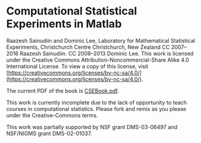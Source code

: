 Computational Statistical Experiments in Matlab
===============================================


Raazesh Sainudiin and Dominic Lee,
Laboratory for Mathematical Statistical Experiments, Christchurch Centre
Christchurch, New Zealand
CC 2007–2016 Raazesh Sainudiin. CC 2008–2013 Dominic Lee.
This work is licensed under the Creative Commons Attribution-Noncommercial-Share Alike 4.0
International License. To view a copy of this license, visit
[https://creativecommons.org/licenses/by-nc-sa/4.0/](https://creativecommons.org/licenses/by-nc-sa/4.0/).

The current PDF of the book is [CSEBook.pdf](CSEBook.pdf).

This work is currently incomplete due to the lack of opportunity to teach courses in computational statistics.
Please fork and remix as you please under the Creative-Commons terms.

This work was partially supported by NSF grant DMS-03-06497 and NSF/NIGMS grant DMS-02-01037.

